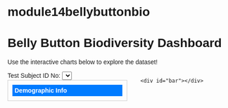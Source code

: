 # module14bellybuttonbio
<!DOCTYPE html>
<html lang="en">
<head>
  <meta charset="UTF-8" />
  <meta name="viewport" content="width=device-width, initial-scale=1.0"/>
  <title>Belly Button Biodiversity Dashboard</title>
  <script src="https://d3js.org/d3.v7.min.js"></script>
  <script src="https://cdn.plot.ly/plotly-latest.min.js"></script>
  <style>
    body {
      font-family: Arial, sans-serif;
      margin: 20px;
    }
    #dashboard {
      display: flex;
      gap: 30px;
    }
    #bar, #bubble {
      margin-top: 20px;
    }
    #sample-metadata {
      border: 1px solid #ccc;
      padding: 10px;
      width: 250px;
    }
    .metadata-title {
      background-color: #007bff;
      color: white;
      padding: 5px;
      font-weight: bold;
    }
  </style>
</head>
<body>
  <h1>Belly Button Biodiversity Dashboard</h1>
  <p>Use the interactive charts below to explore the dataset!</p>

  <div id="dashboard">
    <div>
      <label for="selDataset">Test Subject ID No:</label>
      <select id="selDataset"></select>
      <div id="sample-metadata">
        <div class="metadata-title">Demographic Info</div>
        <div id="metadata-content"></div>
      </div>
    </div>

    <div id="bar"></div>
  </div>

  <div id="bubble"></div>

  <script>
    const url = "https://static.bc-edx.com/data/dl-1-2/m14/lms/starter/samples.json";

    d3.json(url).then(data => {
      const names = data.names;
      const samples = data.samples;
      const metadata = data.metadata;

      const dropdown = d3.select("#selDataset");
      names.forEach(name => {
        dropdown.append("option").text(name).property("value", name);
      });

      // Initial load
      updateAll(names[0]);

      dropdown.on("change", function () {
        const selectedId = this.value;
        updateAll(selectedId);
      });

      function updateAll(sampleId) {
        buildBarChart(sampleId);
        buildBubbleChart(sampleId);
        buildMetadata(sampleId);
      }

      function buildBarChart(sampleId) {
        const sample = samples.find(s => s.id === sampleId);
        const top10_values = sample.sample_values.slice(0, 10).reverse();
        const top10_ids = sample.otu_ids.slice(0, 10).map(id => `OTU ${id}`).reverse();
        const top10_labels = sample.otu_labels.slice(0, 10).reverse();

        const trace = {
          x: top10_values,
          y: top10_ids,
          text: top10_labels,
          type: "bar",
          orientation: "h"
        };

        const layout = {
          title: `Top 10 Bacteria Cultures Found`,
          margin: { l: 100, r: 100, t: 50, b: 50 }
        };

        Plotly.newPlot("bar", [trace], layout);
      }

      function buildBubbleChart(sampleId) {
        const sample = samples.find(s => s.id === sampleId);

        const trace = {
          x: sample.otu_ids,
          y: sample.sample_values,
          text: sample.otu_labels,
          mode: "markers",
          marker: {
            size: sample.sample_values,
            color: sample.otu_ids,
            colorscale: "Earth"
          }
        };

        const layout = {
          title: "Bacteria Cultures Per Sample",
          xaxis: { title: "OTU ID" },
          yaxis: { title: "Number of Bacteria" },
          hovermode: "closest"
        };

        Plotly.newPlot("bubble", [trace], layout);
      }

      function buildMetadata(sampleId) {
        const meta = metadata.find(m => m.id == sampleId);  // use loose equality for type match
        const panel = d3.select("#metadata-content");
        panel.html(""); // Clear existing content

        // Loop through each key-value pair and append
        Object.entries(meta).forEach(([key, value]) => {
          panel.append("p").text(`${key.toUpperCase()}: ${value}`);
        });
      }
    });
  </script>
</body>
</html>
